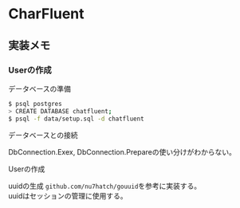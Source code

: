 # CharFluent

## 実装メモ

### Userの作成

データベースの準備

```bash
$ psql postgres
> CREATE DATABASE chatfluent;
$ psql -f data/setup.sql -d chatfluent
```

データベースとの接続  

DbConnection.Exex, DbConnection.Prepareの使い分けがわからない。  

Userの作成

uuidの生成
`github.com/nu7hatch/gouuid`を参考に実装する。  
uuidはセッションの管理に使用する。  





